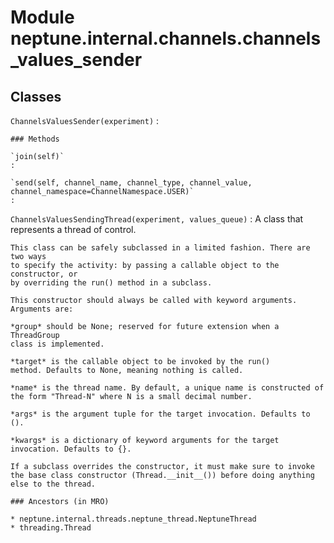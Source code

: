 Module neptune.internal.channels.channels_values_sender
=======================================================

Classes
-------

`ChannelsValuesSender(experiment)`
:   

    ### Methods

    `join(self)`
    :

    `send(self, channel_name, channel_type, channel_value, channel_namespace=ChannelNamespace.USER)`
    :

`ChannelsValuesSendingThread(experiment, values_queue)`
:   A class that represents a thread of control.
    
    This class can be safely subclassed in a limited fashion. There are two ways
    to specify the activity: by passing a callable object to the constructor, or
    by overriding the run() method in a subclass.
    
    This constructor should always be called with keyword arguments. Arguments are:
    
    *group* should be None; reserved for future extension when a ThreadGroup
    class is implemented.
    
    *target* is the callable object to be invoked by the run()
    method. Defaults to None, meaning nothing is called.
    
    *name* is the thread name. By default, a unique name is constructed of
    the form "Thread-N" where N is a small decimal number.
    
    *args* is the argument tuple for the target invocation. Defaults to ().
    
    *kwargs* is a dictionary of keyword arguments for the target
    invocation. Defaults to {}.
    
    If a subclass overrides the constructor, it must make sure to invoke
    the base class constructor (Thread.__init__()) before doing anything
    else to the thread.

    ### Ancestors (in MRO)

    * neptune.internal.threads.neptune_thread.NeptuneThread
    * threading.Thread